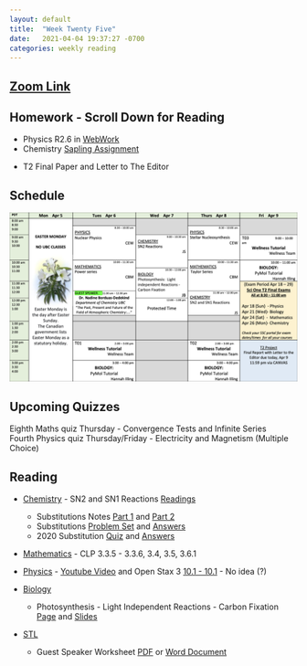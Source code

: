 ```yaml
---
layout: default
title:  "Week Twenty Five"
date:   2021-04-04 19:37:27 -0700
categories: weekly reading
---
```

## [Zoom Link](https://ubc.zoom.us/j/69489092134?pwd=ZTRxOFNmRmNVT3NpWVhmV0VDTEpyUT09)

## Homework - Scroll Down for Reading
<!-- - Math H2.12 in [WebWork](https://webwork.elearning.ubc.ca/webwork2/2020W1-2_SCIE_010_001/) -->
- Physics R2.6 in [WebWork](https://webwork.elearning.ubc.ca/webwork2/2020W1-2_SCIE_010_001/)
- Chemistry [Sapling Assignment](https://canvas.ubc.ca/courses/62920/assignments/871053)
<!-- - Physics Circuit Assignment -->
- T2 Final Paper and Letter to The Editor



## Schedule

![Week Twenty Five Schedule](/assets/w25schedule.png)


## Upcoming Quizzes

<!-- Eleventh Biology quiz Monday - Enzymes, Glycolysis, Respiration, Chemiosmotic Production of ATP     -->
<!-- Second Maths test Thursday - Applications of Integration     -->
Eighth Maths quiz Thursday - Convergence Tests and Infinite Series     
Fourth Physics quiz Thursday/Friday - Electricity and Magnetism (Multiple Choice)    
<!-- Third Chemistry quiz Thursday/Friday - VBT and MO Theory    -->

## Reading

- [Chemistry](https://canvas.ubc.ca/courses/62920) - SN2 and SN1 Reactions [Readings](https://canvas.ubc.ca/courses/62920/files/13937819/download?download_frd=1)
    - Substitutions Notes [Part 1](https://canvas.ubc.ca/courses/62920/files/13937809/download?download_frd=1) and [Part 2](https://canvas.ubc.ca/courses/62920/files/13937815/download?download_frd=1)
    - Substitutions [Problem Set](https://canvas.ubc.ca/courses/62920/files/13937844/download?download_frd=1) and [Answers](https://canvas.ubc.ca/courses/62920/files/13937849/download?download_frd=1)
    - 2020 Substitution [Quiz](https://canvas.ubc.ca/courses/62920/files/13937862/download?download_frd=1) and [Answers](https://canvas.ubc.ca/courses/62920/files/13937865/download?download_frd=1)



	
- [Mathematics](https://canvas.ubc.ca/courses/62921) - <!-- 7 on [Active Calculus](https://activecalculus.org/) and -->CLP 3.3.5 - 3.3.6, 3.4, 3.5, 3.6.1



- [Physics](https://canvas.ubc.ca/courses/62922) - <!--[Waves on WebWork](https://webwork.elearning.ubc.ca/webwork2/2020W1-2_SCIE_010_001/) --> [Youtube Video](https://www.youtube.com/watch?v=fES21E0qebw) and Open Stax 3 [10.1 - 10.1](https://openstax.org/books/university-physics-volume-3/pages/10-1-properties-of-nuclei) - No idea (?)<!-- Vol. 1 Ch. 16, 18, Vol. 3 Ch. 3.1 and 3.2 -->


- [Biology](https://canvas.ubc.ca/courses/62806)
    - Photosynthesis - Light Independent Reactions - Carbon Fixation [Page](https://canvas.ubc.ca/courses/62806/pages/photosynthesis-light-independent-reactions-carbon-fixation?module_item_id=1883081) and [Slides](https://canvas.ubc.ca/courses/62806/files/8414190/download?wrap=1)



- [STL](https://canvas.ubc.ca/courses/62807a)
    - Guest Speaker Worksheet [PDF](https://canvas.ubc.ca/courses/62807/files/10113984/download?download_frd=1) or [Word Document](https://canvas.ubc.ca/courses/62807/files/10113983/download?download_frd=1)